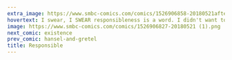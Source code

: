 ```yaml
---
extra_image: https://www.smbc-comics.com/comics/1526906858-20180521after (1).png
hovertext: I swear, I SWEAR responsibleness is a word. I didn't want to use 'responsibility' because it has an additional sense of 'obligation.' That is, you can be responsible and lack responsibilities and you can be irresponsible and have many responsibilities. There. Now that we're pretty deep in this hover text, how are you? I'm currently really enjoying 'The Cruel Sea' by Monsarrat. It's remarkable how many great novels fail to become 'classics.' I suspect in this c
image: https://www.smbc-comics.com/comics/1526906827-20180521 (1).png
next_comic: existence
prev_comic: hansel-and-gretel
title: Responsible
---
```


